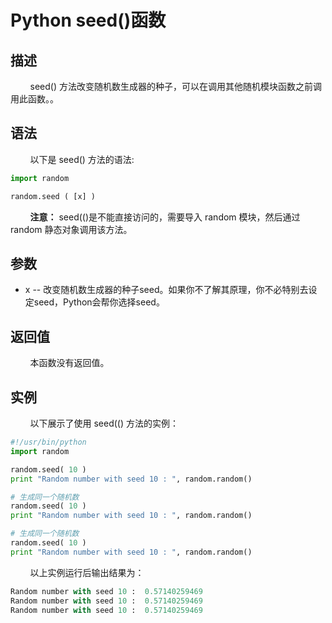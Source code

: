 # Python seed()函数
## 描述
&#160;&#160;&#160;&#160;&#160;&#160;&#160;&#160;seed() 方法改变随机数生成器的种子，可以在调用其他随机模块函数之前调用此函数。。

## 语法
&#160;&#160;&#160;&#160;&#160;&#160;&#160;&#160;以下是 seed() 方法的语法:

```python
import random

random.seed ( [x] )
```

&#160;&#160;&#160;&#160;&#160;&#160;&#160;&#160;**注意：** seed(()是不能直接访问的，需要导入 random 模块，然后通过 random 静态对象调用该方法。

## 参数
- x -- 改变随机数生成器的种子seed。如果你不了解其原理，你不必特别去设定seed，Python会帮你选择seed。

## 返回值
&#160;&#160;&#160;&#160;&#160;&#160;&#160;&#160;本函数没有返回值。

## 实例
&#160;&#160;&#160;&#160;&#160;&#160;&#160;&#160;以下展示了使用 seed(() 方法的实例：

```python
#!/usr/bin/python
import random

random.seed( 10 )
print "Random number with seed 10 : ", random.random()

# 生成同一个随机数
random.seed( 10 )
print "Random number with seed 10 : ", random.random()

# 生成同一个随机数
random.seed( 10 )
print "Random number with seed 10 : ", random.random()
```

&#160;&#160;&#160;&#160;&#160;&#160;&#160;&#160;以上实例运行后输出结果为：

```python
Random number with seed 10 :  0.57140259469
Random number with seed 10 :  0.57140259469
Random number with seed 10 :  0.57140259469
```